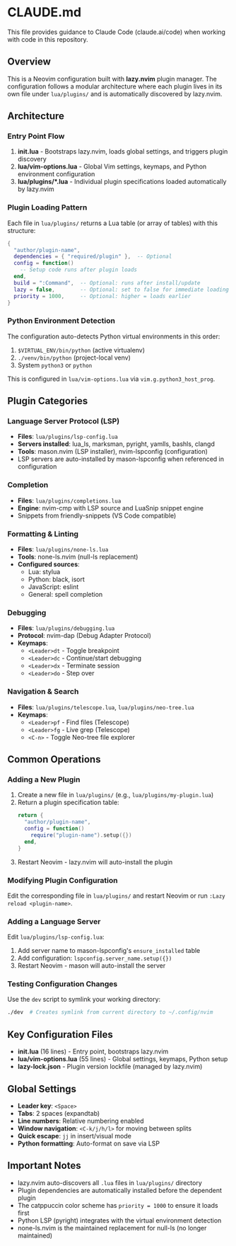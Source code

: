 # CLAUDE.md

This file provides guidance to Claude Code (claude.ai/code) when working with code in this repository.

## Overview

This is a Neovim configuration built with **lazy.nvim** plugin manager. The configuration follows a modular architecture where each plugin lives in its own file under `lua/plugins/` and is automatically discovered by lazy.nvim.

## Architecture

### Entry Point Flow

1. **init.lua** - Bootstraps lazy.nvim, loads global settings, and triggers plugin discovery
2. **lua/vim-options.lua** - Global Vim settings, keymaps, and Python environment configuration
3. **lua/plugins/*.lua** - Individual plugin specifications loaded automatically by lazy.nvim

### Plugin Loading Pattern

Each file in `lua/plugins/` returns a Lua table (or array of tables) with this structure:
```lua
{
  "author/plugin-name",
  dependencies = { "required/plugin" },  -- Optional
  config = function()
    -- Setup code runs after plugin loads
  end,
  build = ":Command",  -- Optional: runs after install/update
  lazy = false,        -- Optional: set to false for immediate loading
  priority = 1000,     -- Optional: higher = loads earlier
}
```

### Python Environment Detection

The configuration auto-detects Python virtual environments in this order:
1. `$VIRTUAL_ENV/bin/python` (active virtualenv)
2. `./venv/bin/python` (project-local venv)
3. System `python3` or `python`

This is configured in `lua/vim-options.lua` via `vim.g.python3_host_prog`.

## Plugin Categories

### Language Server Protocol (LSP)
- **Files**: `lua/plugins/lsp-config.lua`
- **Servers installed**: lua_ls, marksman, pyright, yamlls, bashls, clangd
- **Tools**: mason.nvim (LSP installer), nvim-lspconfig (configuration)
- LSP servers are auto-installed by mason-lspconfig when referenced in configuration

### Completion
- **Files**: `lua/plugins/completions.lua`
- **Engine**: nvim-cmp with LSP source and LuaSnip snippet engine
- Snippets from friendly-snippets (VS Code compatible)

### Formatting & Linting
- **Files**: `lua/plugins/none-ls.lua`
- **Tools**: none-ls.nvim (null-ls replacement)
- **Configured sources**:
  - Lua: stylua
  - Python: black, isort
  - JavaScript: eslint
  - General: spell completion

### Debugging
- **Files**: `lua/plugins/debugging.lua`
- **Protocol**: nvim-dap (Debug Adapter Protocol)
- **Keymaps**:
  - `<Leader>dt` - Toggle breakpoint
  - `<Leader>dc` - Continue/start debugging
  - `<Leader>dx` - Terminate session
  - `<Leader>do` - Step over

### Navigation & Search
- **Files**: `lua/plugins/telescope.lua`, `lua/plugins/neo-tree.lua`
- **Keymaps**:
  - `<Leader>pf` - Find files (Telescope)
  - `<Leader>fg` - Live grep (Telescope)
  - `<C-n>` - Toggle Neo-tree file explorer

## Common Operations

### Adding a New Plugin
1. Create a new file in `lua/plugins/` (e.g., `lua/plugins/my-plugin.lua`)
2. Return a plugin specification table:
   ```lua
   return {
     "author/plugin-name",
     config = function()
       require("plugin-name").setup({})
     end,
   }
   ```
3. Restart Neovim - lazy.nvim will auto-install the plugin

### Modifying Plugin Configuration
Edit the corresponding file in `lua/plugins/` and restart Neovim or run `:Lazy reload <plugin-name>`.

### Adding a Language Server
Edit `lua/plugins/lsp-config.lua`:
1. Add server name to mason-lspconfig's `ensure_installed` table
2. Add configuration: `lspconfig.server_name.setup({})`
3. Restart Neovim - mason will auto-install the server

### Testing Configuration Changes
Use the `dev` script to symlink your working directory:
```bash
./dev  # Creates symlink from current directory to ~/.config/nvim
```

## Key Configuration Files

- **init.lua** (16 lines) - Entry point, bootstraps lazy.nvim
- **lua/vim-options.lua** (55 lines) - Global settings, keymaps, Python setup
- **lazy-lock.json** - Plugin version lockfile (managed by lazy.nvim)

## Global Settings

- **Leader key**: `<Space>`
- **Tabs**: 2 spaces (expandtab)
- **Line numbers**: Relative numbering enabled
- **Window navigation**: `<C-k/j/h/l>` for moving between splits
- **Quick escape**: `jj` in insert/visual mode
- **Python formatting**: Auto-format on save via LSP

## Important Notes

- lazy.nvim auto-discovers all `.lua` files in `lua/plugins/` directory
- Plugin dependencies are automatically installed before the dependent plugin
- The catppuccin color scheme has `priority = 1000` to ensure it loads first
- Python LSP (pyright) integrates with the virtual environment detection
- none-ls.nvim is the maintained replacement for null-ls (no longer maintained)
